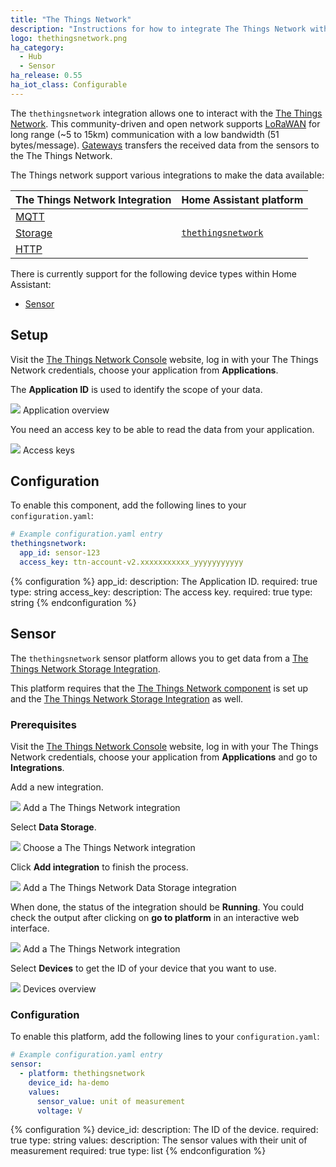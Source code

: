 ```yaml
---
title: "The Things Network"
description: "Instructions for how to integrate The Things Network within Home Assistant."
logo: thethingsnetwork.png
ha_category:
  - Hub
  - Sensor
ha_release: 0.55
ha_iot_class: Configurable
---
```


The `thethingsnetwork` integration allows one to interact with the [The Things Network](https://www.thethingsnetwork.org). This community-driven and open network supports [LoRaWAN](https://www.lora-alliance.org/) for long range (~5 to 15km) communication with a low bandwidth (51 bytes/message). [Gateways](https://www.thethingsnetwork.org/docs/gateways/) transfers the received data from the sensors to the The Things Network.

The Things network support various integrations to make the data available:

| The Things Network Integration | Home Assistant platform |
|---|---|
| [MQTT](https://www.thethingsnetwork.org/docs/applications/mqtt/) | |
| [Storage](https://www.thethingsnetwork.org/docs/applications/storage/) | [`thethingsnetwork`](#sensor) |
| [HTTP](https://www.thethingsnetwork.org/docs/applications/http/) | |

There is currently support for the following device types within Home Assistant:

- [Sensor](#sensor)

## Setup

Visit the [The Things Network Console](https://console.thethingsnetwork.org/) website, log in with your The Things Network credentials, choose your application from **Applications**.

The **Application ID** is used to identify the scope of your data.

<p class='img'>
<img src='/images/components/thethingsnetwork/applications.png' />
Application overview
</p>

You need an access key to be able to read the data from your application.

<p class='img'>
<img src='/images/components/thethingsnetwork/access_key.png' />
Access keys
</p>

## Configuration

To enable this component, add the following lines to your `configuration.yaml`:

```yaml
# Example configuration.yaml entry
thethingsnetwork:
  app_id: sensor-123
  access_key: ttn-account-v2.xxxxxxxxxxx_yyyyyyyyyyy
```

{% configuration %}
app_id:
  description: The Application ID.
  required: true
  type: string
access_key:
  description: The access key.
  required: true
  type: string
{% endconfiguration %}

## Sensor

The `thethingsnetwork` sensor platform allows you to get data from a [The Things Network Storage Integration](https://www.thethingsnetwork.org/docs/applications/storage/).

This platform requires that the [The Things Network component](#configuration) is set up and the [The Things Network Storage Integration](https://www.thethingsnetwork.org/docs/applications/storage/) as well.

### Prerequisites

Visit the [The Things Network Console](https://console.thethingsnetwork.org/) website, log in with your The Things Network credentials, choose your application from **Applications** and go to **Integrations**.

Add a new integration.

<p class='img'>
<img src='/images/components/thethingsnetwork/add_integration.png' />
Add a The Things Network integration
</p>

Select **Data Storage**.

<p class='img'>
<img src='/images/components/thethingsnetwork/choose_integration.png' />
Choose a The Things Network integration
</p>

Click **Add integration** to finish the process.

<p class='img'>
<img src='/images/components/thethingsnetwork/confirm_integration.png' />
Add a The Things Network Data Storage integration
</p>

When done, the status of the integration should be **Running**. You could check the output after clicking on **go to platform** in an interactive web interface.

<p class='img'>
<img src='/images/components/thethingsnetwork/storage_integration.png' />
Add a The Things Network integration
</p>

Select **Devices** to get the ID of your device that you want to use.

<p class='img'>
<img src='/images/components/thethingsnetwork/devices.png' />
Devices overview
</p>

### Configuration

To enable this platform, add the following lines to your `configuration.yaml`:

```yaml
# Example configuration.yaml entry
sensor:
  - platform: thethingsnetwork
    device_id: ha-demo
    values:
      sensor_value: unit of measurement
      voltage: V
```

{% configuration %}
  device_id:
    description: The ID of the device.
    required: true
    type: string
  values:
    description: The sensor values with their unit of measurement
    required: true
    type: list
{% endconfiguration %}
